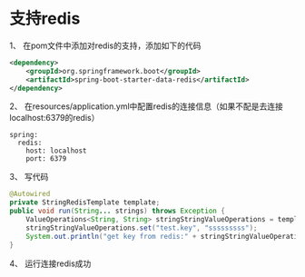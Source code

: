 # 支持redis
1、 在pom文件中添加对redis的支持，添加如下的代码
```xml
<dependency>
    <groupId>org.springframework.boot</groupId>
    <artifactId>spring-boot-starter-data-redis</artifactId>
</dependency>
```
2、 在resources/application.yml中配置redis的连接信息（如果不配是去连接localhost:6379的redis）
```
spring:
  redis:
    host: localhost
    port: 6379
```
3、 写代码
```java
@Autowired
private StringRedisTemplate template;
public void run(String... strings) throws Exception {
	ValueOperations<String, String> stringStringValueOperations = template.opsForValue();
	stringStringValueOperations.set("test.key", "sssssssss");
	System.out.println("get key from redis:" + stringStringValueOperations.get("test.key"));
}
```
4、 运行连接redis成功